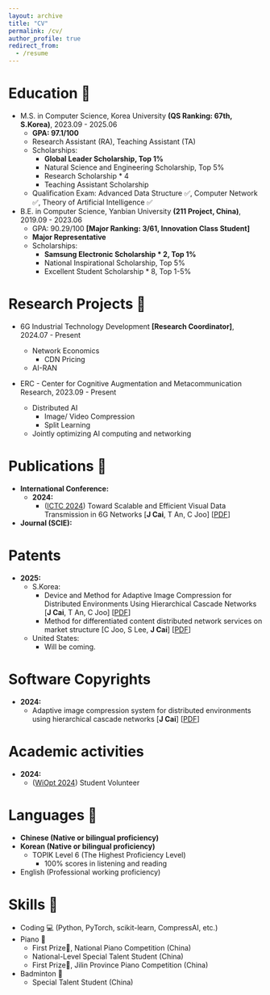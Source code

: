 ```yaml
---
layout: archive
title: "CV"
permalink: /cv/
author_profile: true
redirect_from:
  - /resume
---
```


<!-- {% include base_path %} -->

Education 📑
======
* M.S. in Computer Science, Korea University **(QS Ranking: 67th, S.Korea)**, 2023.09 - 2025.06
  * **GPA: 97.1/100**
  * Research Assistant (RA), Teaching Assistant (TA)
  * Scholarships:
    * **Global Leader Scholarship, Top 1%**
    * Natural Science and Engineering Scholarship, Top 5%
    * Research Scholarship * 4
    * Teaching Assistant Scholarship 
  * Qualification Exam: Advanced Data Structure ✅, Computer Network ✅, Theory of Artificial Intelligence ✅
* B.E. in Computer Science, Yanbian University **(211 Project, China)**, 2019.09 - 2023.06
  * GPA: 90.29/100 **[Major Ranking: 3/61, Innovation Class Student]**
  * **Major Representative**
  * Scholarships:
    * **Samsung Electronic Scholarship * 2, Top 1%**
    * National Inspirational Scholarship, Top 5%
    * Excellent Student Scholarship * 8, Top 1-5%

Research Projects  📝
======
* 6G Industrial Technology Development **[Research Coordinator]**, 2024.07 - Present 
  * Network Economics
    * CDN Pricing
  * AI-RAN

* ERC - Center for Cognitive Augmentation and Metacommunication Research, 2023.09 - Present
  * Distributed AI
    * Image/ Video Compression
    * Split Learning
  * Jointly optimizing AI computing and networking

Publications 📖
======
* **International Conference:**
  * **2024:**
    * ([ICTC 2024](https://ictc.org/)) Toward Scalable and Efficient Visual Data Transmission in 6G Networks [**J Cai**, T An, C Joo] [[PDF](https://scholar.google.com/citations?view_op=view_citation&hl=zh-CN&user=6D4rBUIAAAAJ&citation_for_view=6D4rBUIAAAAJ:u5HHmVD_uO8C)]  
* **Journal (SCIE):**

Patents
=====
* **2025:**
  * S.Korea:
    * Device and Method for Adaptive Image Compression for Distributed Environments Using Hierarchical Cascade Networks [**J Cai**, T An, C Joo] [[PDF](https://drive.google.com/file/d/1ndmq3pUajRwp7RtgcnqH0JqOrs5EaX82/view?usp=drive_link)]
    * Method for differentiated content distributed network services on market structure [C Joo, S Lee, **J Cai**] [[PDF](https://drive.google.com/file/d/1tSeF02__LZ6Bbw8lT6-MIaSRGpb4khAB/view?usp=sharing)]
  * United States:
    * Will be coming.

Software Copyrights
=====
* **2024:**
  * Adaptive image compression system for distributed environments using hierarchical cascade networks [**J Cai**] [[PDF](https://drive.google.com/file/d/19d162l5xmKdRcG6fh2oQ2nObdNWHuApv/view?usp=drive_link)]

Academic activities
======
* **2024:**
  * ([WiOpt 2024](https://wiopt24.github.io/index.html)) Student Volunteer

Languages 👄
======
* **Chinese (Native or bilingual proficiency)**
* **Korean (Native or bilingual proficiency)**
  * TOPIK Level 6 (The Highest Proficiency Level)
    * 100% scores in listening and reading
* English (Professional working proficiency)

Skills 🧪
======
* Coding 💻 (Python, PyTorch, scikit-learn, CompressAI, etc.)
* Piano 🎹
  * First Prize🏅, National Piano Competition (China)
  * National-Level Special Talent Student (China)
  * First Prize🏅, Jilin Province Piano Competition (China)
* Badminton 🏸
  * Special Talent Student (China)
  